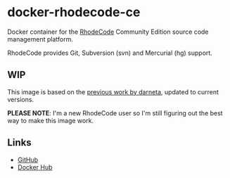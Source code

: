 # docker-rhodecode-ce

Docker container for the [RhodeCode](https://rhodecode.com/) Community Edition source code management platform.

RhodeCode provides Git, Subversion (svn) and Mercurial (hg) support.

## WIP

This image is based on the [previous work by darneta](https://github.com/darneta/rhodecode-ce-dockerized), updated to current versions.

**PLEASE NOTE**: I'm a new RhodeCode user so I'm still figuring out the best way to make this image work.

## Links

- [GitHub](https://github.com/outlyer-net/docker-rhodecode-ce)
- [Docker Hub](https://hub.docker.com/repository/docker/outlyernet/rhodecode-ce)